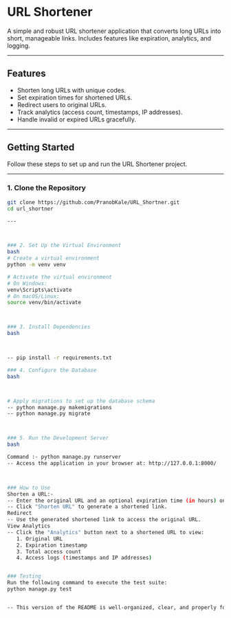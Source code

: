 # URL Shortener

A simple and robust URL shortener application that converts long URLs into short, manageable links. Includes features like expiration, analytics, and logging.

---

## Features

- Shorten long URLs with unique codes.
- Set expiration times for shortened URLs.
- Redirect users to original URLs.
- Track analytics (access count, timestamps, IP addresses).
- Handle invalid or expired URLs gracefully.

---

## Getting Started

Follow these steps to set up and run the URL Shortener project.

---

### 1. Clone the Repository

```bash
git clone https://github.com/PranobKale/URL_Shortner.git
cd url_shortner

---



### 2. Set Up the Virtual Environment
bash
# Create a virtual environment
python -m venv venv

# Activate the virtual environment
# On Windows:
venv\Scripts\activate
# On macOS/Linux:
source venv/bin/activate



### 3. Install Dependencies
bash



-- pip install -r requirements.txt

### 4. Configure the Database
bash



# Apply migrations to set up the database schema
-- python manage.py makemigrations
-- python manage.py migrate



### 5. Run the Development Server
bash

Command :- python manage.py runserver
-- Access the application in your browser at: http://127.0.0.1:8000/



### How to Use
Shorten a URL:- 
-- Enter the original URL and an optional expiration time (in hours) on the homepage.
-- Click "Shorten URL" to generate a shortened link.
Redirect
-- Use the generated shortened link to access the original URL.
View Analytics
-- Click the "Analytics" button next to a shortened URL to view:
   1. Original URL
   2. Expiration timestamp
   3. Total access count
   4. Access logs (timestamps and IP addresses)


### Testing
Run the following command to execute the test suite:
python manage.py test


-- This version of the README is well-organized, clear, and properly formatted. Let me know if you'd like any additional details or tweaks!

